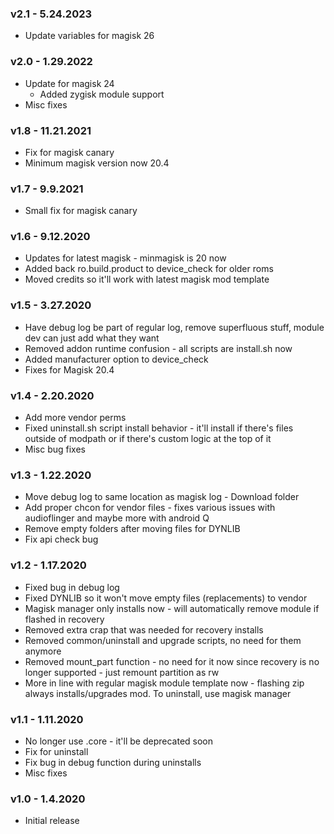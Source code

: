 ### v2.1 - 5.24.2023
* Update variables for magisk 26

### v2.0 - 1.29.2022
* Update for magisk 24
  * Added zygisk module support
* Misc fixes

### v1.8 - 11.21.2021
* Fix for magisk canary
* Minimum magisk version now 20.4

### v1.7 - 9.9.2021
* Small fix for magisk canary

### v1.6 - 9.12.2020
* Updates for latest magisk - minmagisk is 20 now
* Added back ro.build.product to device_check for older roms
* Moved credits so it'll work with latest magisk mod template

### v1.5 - 3.27.2020
* Have debug log be part of regular log, remove superfluous stuff, module dev can just add what they want
* Removed addon runtime confusion - all scripts are install.sh now
* Added manufacturer option to device_check
* Fixes for Magisk 20.4

### v1.4 - 2.20.2020
* Add more vendor perms
* Fixed uninstall.sh script install behavior - it'll install if there's files outside of modpath or if there's custom logic at the top of it
* Misc bug fixes

### v1.3 - 1.22.2020
* Move debug log to same location as magisk log - Download folder
* Add proper chcon for vendor files - fixes various issues with audioflinger and maybe more with android Q
* Remove empty folders after moving files for DYNLIB
* Fix api check bug

### v1.2 - 1.17.2020
* Fixed bug in debug log
* Fixed DYNLIB so it won't move empty files (replacements) to vendor
* Magisk manager only installs now - will automatically remove module if flashed in recovery
* Removed extra crap that was needed for recovery installs
* Removed common/uninstall and upgrade scripts, no need for them anymore
* Removed mount_part function - no need for it now since recovery is no longer supported - just remount partition as rw
* More in line with regular magisk module template now - flashing zip always installs/upgrades mod. To uninstall, use magisk manager

### v1.1 - 1.11.2020
* No longer use .core - it'll be deprecated soon
* Fix for uninstall
* Fix bug in debug function during uninstalls
* Misc fixes

### v1.0 - 1.4.2020
* Initial release